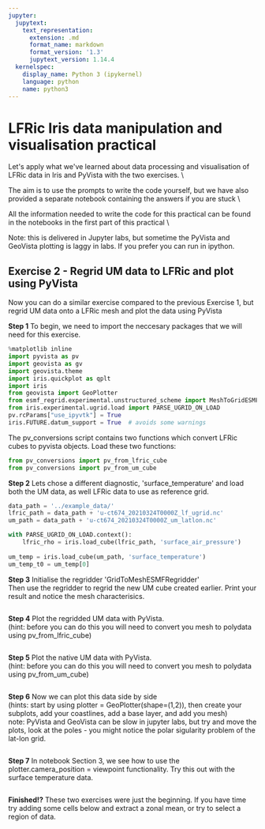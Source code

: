 ```yaml
---
jupyter:
  jupytext:
    text_representation:
      extension: .md
      format_name: markdown
      format_version: '1.3'
      jupytext_version: 1.14.4
  kernelspec:
    display_name: Python 3 (ipykernel)
    language: python
    name: python3
---
```


<!-- #region tags=[] -->
# LFRic Iris data manipulation and visualisation practical

Let's apply what we've learned about data processing and visualisation of LFRic data in Iris and PyVista with the two exercises. \

The aim is to use the prompts to write the code yourself, but we have also provided a separate notebook containing the answers if you are stuck \

All the information needed to write the code for this practical can be found in the notebooks in the first part of this practical \

Note: this is delivered in Jupyter labs, but sometime the PyVista and GeoVista plotting is laggy in labs. If you prefer you can run in ipython.


<!-- #endregion -->

## Exercise 2 - Regrid UM data to LFRic and plot using PyVista


Now you can do a similar exercise compared to the previous Exercise 1, but regrid UM data onto a LFRic mesh and plot the data using PyVista


**Step 1** To begin, we need to import the neccesary packages that we will need for this exercise.

```python
%matplotlib inline
import pyvista as pv
import geovista as gv
import geovista.theme
import iris.quickplot as qplt
import iris
from geovista import GeoPlotter
from esmf_regrid.experimental.unstructured_scheme import MeshToGridESMFRegridder, GridToMeshESMFRegridder
from iris.experimental.ugrid.load import PARSE_UGRID_ON_LOAD
pv.rcParams["use_ipyvtk"] = True
iris.FUTURE.datum_support = True  # avoids some warnings
```

The pv_conversions script contains two functions which convert LFRic cubes to pyvista objects. Load these two functions:

```python
from pv_conversions import pv_from_lfric_cube
from pv_conversions import pv_from_um_cube
```

**Step 2** Lets chose a different diagnostic, 'surface_temperature' and load both the UM data, as well LFRic data to use as reference grid.

```python
data_path = '../example_data/'
lfric_path = data_path + 'u-ct674_20210324T0000Z_lf_ugrid.nc'
um_path = data_path + 'u-ct674_20210324T0000Z_um_latlon.nc'

with PARSE_UGRID_ON_LOAD.context():
    lfric_rho = iris.load_cube(lfric_path, 'surface_air_pressure')
    
um_temp = iris.load_cube(um_path, 'surface_temperature')
um_temp_t0 = um_temp[0]
```

**Step 3** Initialise the regridder 'GridToMeshESMFRegridder' \
Then use the regridder to regrid the new UM cube created earlier. Print your result and notice the mesh characterisics.

```python

```

**Step 4** Plot the regridded UM data with PyVista. \
(hint: before you can do this you will need to convert you mesh to polydata using pv_from_lfric_cube)

```python

```

**Step 5** Plot the native UM data with PyVista. \
(hint: before you can do this you will need to convert you mesh to polydata using pv_from_um_cube)

```python

```

**Step 6** Now we can plot this data side by side \
(hints: start by using plotter = GeoPlotter(shape=(1,2)), then create your subplots, add your coastlines, add a base layer, and add you mesh) \
note: PyVista and GeoVista can be slow in jupyter labs, but try and move the plots, look at the poles - you might notice the polar sigularity problem of the lat-lon grid.

```python

```

**Step 7** In notebook Section 3, we see how to use the plotter.camera_position = viewpoint functionality. Try this out with the surface temperature data. 

```python

```

**Finished!?** These two exercises were just the beginning. If you have time try adding some cells below and extract a zonal mean, or try to select a region of data. 
